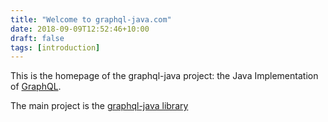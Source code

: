 ```yaml
---
title: "Welcome to graphql-java.com"
date: 2018-09-09T12:52:46+10:00
draft: false
tags: [introduction]
---
```


This is the homepage of the graphql-java project: the Java Implementation of [GraphQL](https://graphql.org).

The main project is the [graphql-java library](https://github.com/graphql-java/graphql-java)

